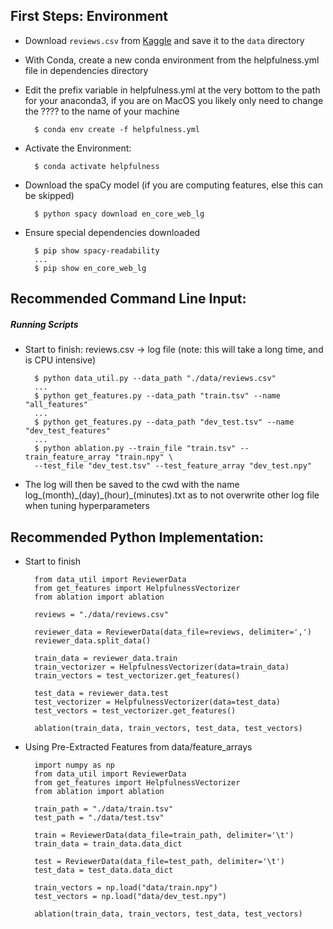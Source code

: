 ## First Steps: Environment

- Download `reviews.csv` from
  [Kaggle](https://www.kaggle.com/snap/amazon-fine-food-reviews/) and
  save it to the `data` directory

- With Conda, create a new conda environment from the helpfulness.yml
  file in dependencies directory

- Edit the prefix variable in helpfulness.yml at the very bottom to the
  path for your anaconda3, if you are on MacOS you likely only need to
  change the ???? to the name of your machine

        $ conda env create -f helpfulness.yml

- Activate the Environment:

        $ conda activate helpfulness

- Download the spaCy model (if you are computing features, else this can be skipped)

        $ python spacy download en_core_web_lg

- Ensure special dependencies downloaded 

        $ pip show spacy-readability
        ... 
        $ pip show en_core_web_lg 

## Recommended Command Line Input:
        
##### Running Scripts

- Start to finish: reviews.csv -> log file (note: this will take a long
  time, and is CPU intensive)
 
        $ python data_util.py --data_path "./data/reviews.csv"
        ...
        $ python get_features.py --data_path "train.tsv" --name "all_features"
        ...
        $ python get_features.py --data_path "dev_test.tsv" --name "dev_test_features"
        ... 
        $ python ablation.py --train_file "train.tsv" --train_feature_array "train.npy" \
        --test_file "dev_test.tsv" --test_feature_array "dev_test.npy"
 
-  The log will then be saved to the cwd with the name
   log_(month)\_(day)\_(hour)_(minutes).txt as to not overwrite other
   log file when tuning hyperparameters
   
## Recommended Python Implementation:

- Start to finish

        from data_util import ReviewerData
        from get_features import HelpfulnessVectorizer
        from ablation import ablation
        
        reviews = "./data/reviews.csv"
        
        reviewer_data = ReviewerData(data_file=reviews, delimiter=',')
        reviewer_data.split_data()
        
        train_data = reviewer_data.train
        train_vectorizer = HelpfulnessVectorizer(data=train_data)
        train_vectors = test_vectorizer.get_features()
        
        test_data = reviewer_data.test
        test_vectorizer = HelpfulnessVectorizer(data=test_data)
        test_vectors = test_vectorizer.get_features()
        
        ablation(train_data, train_vectors, test_data, test_vectors)
        
- Using Pre-Extracted Features from data/feature_arrays
    
        import numpy as np
        from data_util import ReviewerData
        from get_features import HelpfulnessVectorizer
        from ablation import ablation
        
        train_path = "./data/train.tsv"
        test_path = "./data/test.tsv"
        
        train = ReviewerData(data_file=train_path, delimiter='\t')
        train_data = train_data.data_dict
        
        test = ReviewerData(data_file=test_path, delimiter='\t')
        test_data = test_data.data_dict

        train_vectors = np.load("data/train.npy")
        test_vectors = np.load("data/dev_test.npy")
        
        ablation(train_data, train_vectors, test_data, test_vectors)
            
        
    
        
